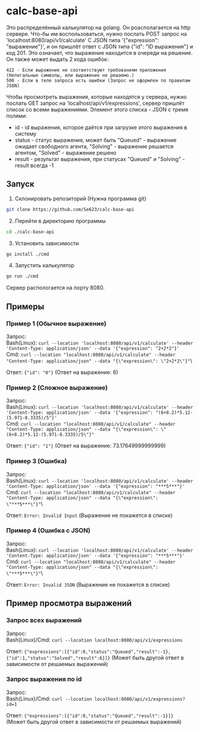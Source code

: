 # calc-base-api

Это распределённый калькулятор на golang. Он роасполагается на http сервере. Что-бы им воспользоваться, нужно послать POST запрос на 'localhost:8080/api/v1/calculate' С JSON типа '{"expression": "выражение"}', и он пришлёт ответ с JSON типа {"id": "ID выражения"} и код 201. Это означает, что выражение находится в очереди на решение. Он также может выдать 2 кода ошибок:

    422 - Если выражение не соответствуют требованиям приложения (Нелегальные символы, или выражение не решаемо.)
    500 - Если в теле запроса есть ошибки (Запрос не оформлен по правилам JSON)

Чтобы просмотреть выражения, которые находятся у сервера, нужно послать GET запрос на 'localhost/api/v1/expressions', сервер пришлёт список со всеми выражениями. Элемент этого списка - JSON с тремя полями:
+ id - id выражения, которое даётся при загрузке этого выражения в систему
+ status - статус выражения, может быть "Queued" - выражение ожидает свободного агента, "Solving" - выражение решается агентом, "Solved" - выражение решено
+ result - результат выражения, при статусах "Queued" и "Solving" - result всегда -1


## Запуск

1. Cклонировать репозиторий (Нужна программа git)
```bash
git clone https://github.com/Se623/calc-base-api
```
2. Перейти в директорию программы
```bash
cd ./calc-base-api
```
3. Установить зависимости
```bash
go install ./cmd
```
4. Запустить калькулятор
```bash
go run ./cmd
```

Сервер распологается на порту 8080.

## Примеры

### Пример 1 (Обычное выражение)
Запрос:\
Bash(Linux): `curl --location 'localhost:8080/api/v1/calculate' --header 'Content-Type: application/json' --data '{"expression": "2+2*2"}'`\
Cmd: `curl --location "localhost:8080/api/v1/calculate" --header "Content-Type: application/json" --data "{\"expression\": \"2+2*2\"}"`\

Ответ: `{"id": "0"}` (Ответ на выражение: 6)

### Пример 2 (Сложное выражение)
Запрос:\
Bash(Linux): `curl --location 'localhost:8080/api/v1/calculate' --header 'Content-Type: application/json' --data '{"expression": "(6+8.2)*5.12-(5.971-8.3335)/5"}'`\
Cmd: `curl --location "localhost:8080/api/v1/calculate" --header "Content-Type: application/json" --data "{\"expression\": \"(6+8.2)*5.12-(5.971-8.3335)/5\"}"`

Ответ: `{"id": "1"}` (Ответ на выражение: 73.17649999999999)

### Пример 3 (Ошибка)
Запрос:\
Bash(Linux): `curl --location 'localhost:8080/api/v1/calculate' --header 'Content-Type: application/json' --data '{"expression": "***5***"}'`\
Cmd: `curl --location "localhost:8080/api/v1/calculate" --header "Content-Type: application/json" --data "{\"expression\": \"***5***\"}"`\

Ответ: `Error: Invalid Input` (Выражение не покажется в списке)

### Пример 4 (Ошибка c JSON)
Запрос:\
Bash(Linux): `curl --location 'localhost:8080/api/v1/calculate' --header 'Content-Type: application/json' --data '{"expression": "***5***"}'`\
Cmd: `curl --location "localhost:8080/api/v1/calculate" --header "Content-Type: application/json" --data "{\"expression\": \"***5***\"}"`\

Ответ: `Error: Invalid JSON` (Выражение не покажется в списке)

## Пример просмотра выражений
### Запрос всех выражений
Запрос:\
Bash(Linux)/Cmd: `curl --location localhost:8080/api/v1/expressions`

Ответ: `{"expressions":[{"id":0,"status":"Queued","result":-1},{"id":1,"status":"Solved","result":6}]}` (Может быть другой ответ в зависимости от решаемых выражений)

### Запрос выражения по id
Запрос:\
Bash(Linux)/Cmd: `curl --location localhost:8080/api/v1/expressions?id=1`

Ответ: `{"expressions":[{"id":0,"status":"Queued","result":-1}]}` (Может быть другой ответ в зависимости от решаемых выражений)





